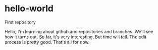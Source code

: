 # hello-world
First repository

Hello, I'm learning about github and repositories and branches.  We'll see how it turns out.  So far, it's very interesting. But time will tell.
The edit process is pretty good.
That's all for now.
